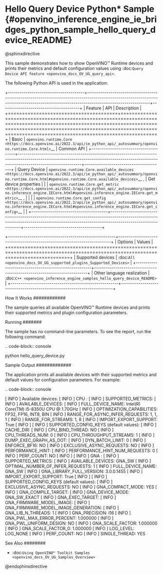 # Hello Query Device Python* Sample {#openvino_inference_engine_ie_bridges_python_sample_hello_query_device_README}

@sphinxdirective

This sample demonstrates how to show OpenVINO™ Runtime devices and prints their metrics and default configuration values using :doc:`Query Device API feature <openvino_docs_OV_UG_query_api>`.

The following Python API is used in the application:

+---------------------------------------+--------------------------------------------------------------------------------------------------------------------------------------------------------------------------------------------+----------------------------------------+
| Feature                               | API                                                                                                                                                                                        | Description                            |
+=======================================+============================================================================================================================================================================================+========================================+
| Basic                                 | `openvino.runtime.Core <https://docs.openvino.ai/2022.3/api/ie_python_api/_autosummary/openvino.runtime.Core.html>`__                                                                      | Common API                             |
+---------------------------------------+--------------------------------------------------------------------------------------------------------------------------------------------------------------------------------------------+----------------------------------------+
| Query Device                          | `openvino.runtime.Core.available_devices <https://docs.openvino.ai/2022.3/api/ie_python_api/_autosummary/openvino.runtime.Core.html#openvino.runtime.Core.available_devices>`__ ,          | Get device properties                  |
|                                       | `openvino.runtime.Core.get_metric <https://docs.openvino.ai/2022.3/api/ie_python_api/_autosummary/openvino.inference_engine.IECore.html#openvino.inference_engine.IECore.get_metric>`__ ,  |                                        |
|                                       | `openvino.runtime.Core.get_config <https://docs.openvino.ai/2022.3/api/ie_python_api/_autosummary/openvino.inference_engine.IECore.html#openvino.inference_engine.IECore.get_config>`__    |                                        |
+---------------------------------------+--------------------------------------------------------------------------------------------------------------------------------------------------------------------------------------------+----------------------------------------+

+-------------------------------------------------------+--------------------------------------------------------------------------+
| Options                                               | Values                                                                   |
+=======================================================+==========================================================================+
| Supported devices                                     | :doc:`All <openvino_docs_OV_UG_supported_plugins_Supported_Devices>`     |
+-------------------------------------------------------+--------------------------------------------------------------------------+
| Other language realization                            | :doc:`C++ <openvino_inference_engine_samples_hello_query_device_README>` |
+-------------------------------------------------------+--------------------------------------------------------------------------+

How It Works
############

The sample queries all available OpenVINO™ Runtime devices and prints their supported metrics and plugin configuration parameters.

Running
#######

The sample has no command-line parameters. To see the report, run the following command:

.. code-block:: console
   
   python hello_query_device.py

Sample Output
#############

The application prints all available devices with their supported metrics and default values for configuration parameters.
For example:

.. code-block:: console
   
   [ INFO ] Available devices:
   [ INFO ] CPU :
   [ INFO ]        SUPPORTED_METRICS:
   [ INFO ]                AVAILABLE_DEVICES:
   [ INFO ]                FULL_DEVICE_NAME: Intel(R) Core(TM) i5-8350U CPU @ 1.70GHz
   [ INFO ]                OPTIMIZATION_CAPABILITIES: FP32, FP16, INT8, BIN
   [ INFO ]                RANGE_FOR_ASYNC_INFER_REQUESTS: 1, 1, 1
   [ INFO ]                RANGE_FOR_STREAMS: 1, 8
   [ INFO ]                IMPORT_EXPORT_SUPPORT: True
   [ INFO ]
   [ INFO ]        SUPPORTED_CONFIG_KEYS (default values):
   [ INFO ]                CACHE_DIR:
   [ INFO ]                CPU_BIND_THREAD: NO
   [ INFO ]                CPU_THREADS_NUM: 0
   [ INFO ]                CPU_THROUGHPUT_STREAMS: 1
   [ INFO ]                DUMP_EXEC_GRAPH_AS_DOT:
   [ INFO ]                DYN_BATCH_LIMIT: 0
   [ INFO ]                ENFORCE_BF16: NO
   [ INFO ]                EXCLUSIVE_ASYNC_REQUESTS: NO
   [ INFO ]                PERFORMANCE_HINT:
   [ INFO ]                PERFORMANCE_HINT_NUM_REQUESTS: 0
   [ INFO ]                PERF_COUNT: NO
   [ INFO ]
   [ INFO ] GNA :
   [ INFO ]        SUPPORTED_METRICS:
   [ INFO ]                AVAILABLE_DEVICES: GNA_SW
   [ INFO ]                OPTIMAL_NUMBER_OF_INFER_REQUESTS: 1
   [ INFO ]                FULL_DEVICE_NAME: GNA_SW
   [ INFO ]                GNA_LIBRARY_FULL_VERSION: 3.0.0.1455
   [ INFO ]                IMPORT_EXPORT_SUPPORT: True
   [ INFO ]
   [ INFO ]        SUPPORTED_CONFIG_KEYS (default values):
   [ INFO ]                EXCLUSIVE_ASYNC_REQUESTS: NO
   [ INFO ]                GNA_COMPACT_MODE: YES
   [ INFO ]                GNA_COMPILE_TARGET:
   [ INFO ]                GNA_DEVICE_MODE: GNA_SW_EXACT
   [ INFO ]                GNA_EXEC_TARGET:
   [ INFO ]                GNA_FIRMWARE_MODEL_IMAGE:
   [ INFO ]                GNA_FIRMWARE_MODEL_IMAGE_GENERATION:
   [ INFO ]                GNA_LIB_N_THREADS: 1
   [ INFO ]                GNA_PRECISION: I16
   [ INFO ]                GNA_PWL_MAX_ERROR_PERCENT: 1.000000
   [ INFO ]                GNA_PWL_UNIFORM_DESIGN: NO
   [ INFO ]                GNA_SCALE_FACTOR: 1.000000
   [ INFO ]                GNA_SCALE_FACTOR_0: 1.000000
   [ INFO ]                LOG_LEVEL: LOG_NONE
   [ INFO ]                PERF_COUNT: NO
   [ INFO ]                SINGLE_THREAD: YES

See Also
########

- :doc:`Using OpenVINO™ Toolkit Samples <openvino_docs_OV_UG_Samples_Overview>`

@endsphinxdirective

